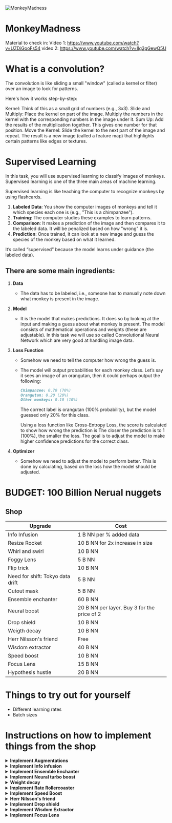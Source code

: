 ![MonkeyMadness](https://github.com/user-attachments/assets/bfcf152a-8cce-458d-8f32-576f164ea3f7)
# MonkeyMadness

Material to check in:
Video 1: https://www.youtube.com/watch?v=UZDiGooFs54
video 2: https://www.youtube.com/watch?v=Ilg3gGewQ5U


# What is a convolution? 


The convolution is like sliding a small "window" (called a kernel or filter) over an image to look for patterns.

Here's how it works step-by-step:

Kernel: Think of this as a small grid of numbers (e.g., 3x3).
Slide and Multiply: Place the kernel on part of the image. Multiply the numbers in the kernel with the corresponding numbers in the image under it.
Sum Up: Add the results of the multiplication together. This gives one number for that position.
Move the Kernel: Slide the kernel to the next part of the image and repeat.
The result is a new image (called a feature map) that highlights certain patterns like edges or textures.



# Supervised Learning

In this task, you will use supervised learning to classify images of monkeys. Supervised learning is one of the three main areas of machine learning.  

Supervised learning is like teaching the computer to recognize monkeys by using flashcards.  

1. **Labeled Data**: You show the computer images of monkeys and tell it which species each one is (e.g., "This is a chimpanzee").  
2. **Training**: The computer studies these examples to learn patterns.  
3. **Comparison**: It makes a prediction of the image and then compares it to the labeled data. It will be penalized based on how "wrong" it is.  
4. **Prediction**: Once trained, it can look at a new image and guess the species of the monkey based on what it learned.  

It’s called “supervised” because the model learns under guidance (the labeled data).  

## There are some main ingredients:

1. **Data**  
    - The data has to be labeled, i.e., someone has to manually note down what monkey is present in the image.  

2. **Model**  
    - It is the model that makes predictions. It does so by looking at the input and making a guess about what monkey is present. The model consists of mathematical operations and weights (these are adjustable). In this task we will use so called Convolutional Neural Network which are very good at handling image data.

3. **Loss Function**  
    - Somehow we need to tell the computer how wrong the guess is.  
    - The model will output probabilities for each monkey class. Let’s say it sees an image of an orangutan, then it could perhaps output the following:  

        ```markdown
        Chimpanzee: 0.70 (70%)  
        Orangutan: 0.20 (20%)  
        Other monkeys: 0.10 (10%)  
        ```

        The correct label is orangutan (100% probability), but the model guessed only 20% for this class.

        Using a loss function like Cross-Entropy Loss, the score is calculated to show how wrong the prediction is
        The closer the prediction is to 1 (100%), the smaller the loss. 
        The goal is to adjust the model to make higher confidence predictions for the correct class.
4. **Optimizer**
    - Somehow we need to adjust the model to perform better. This is done by calculating, based on the loss how the model should be adjusted.


# BUDGET: 100 Billion Nerual nuggets

## Shop
| Upgrade                           | Cost         |
|-----------------------------------------|--------------|
| Info Infusion             | 1 B NN per % added data      |
| Resize Rocket                                       | 10 B NN for 2x increase in size       |
| Whirl and swirl                         | 10 B NN      |
| Foggy Lens                                      | 5 B NN       |
| Flip trick                              | 10 B NN      |
| Need for shift: Tokyo data drift        | 5 B NN       |
| Cutout mask                             | 5 B NN      |
| Ensemble enchanter                      | 60 B NN      |
| Neural boost                      | 20 B NN  per layer. Buy 3 for the price of 2    |
| Drop shield                             | 10 B NN      |
| Weigth decay                                      | 10 B NN      |
| Herr Nilsson's friend                   | Free            |
| Wisdom extractor                        | 40 B NN            |
| Speed boost                        | 10 B NN            |
| Focus Lens                       | 15 B NN            |
| Hypothesis hustle | 20 B NN           |


# Things to try out for yourself
- Different learning rates
- Batch sizes


# Instructions on how to implement things from the shop

</details>

<details>
<summary><strong> Implement Augmentations </strong> </summary>


  In order to implement augmentations for the data one needs to change the cell called "DATASET"  
  
  ```python
transform = transforms.Compose([ 
      #Put augmentations here preferably
      transforms.ToTensor(), 
      transforms.Resize((IMAGE_SIZE[0], IMAGE_SIZE[1]))
      ])
  ```

### Whirl and Swirl

```python
transforms.RandomRotation(degrees=15),  # Rotate the image randomly within a 15-degree range
```

### Flip trick

```python
transforms.RandomHorizontalFlip(p=0.2),  # Randomly flip the image horizontally with 20% probability
transforms.RandomVerticalFlip(p=0.2),  # Randomly flip the image vertically with 20% probability
```

### Need for shift: Tokyo data drift

```python
transforms.RandomHorizontalFlip(p=0.2),  # Randomly flip the image horizontally with 20% probability
transforms.RandomVerticalFlip(p=0.2),  # Randomly flip the image vertically with 20% probability
```

### Foggy Lens  

```python
transforms.GaussianBlur(kernel_size=(5, 9), sigma=(0.1, 5)),  # Apply Gaussian blur with a random kernel size

```

### Missing Pieces (Cutout Chaos) 

```python
transforms.RandomErasing(p=0.5, scale=(0.02, 0.2), ratio=(0.3, 3.3)),  # Randomly erases parts of the image
```
  </details>     </details>


</details>




</details>




</details>

<details>
<summary><strong> Implement Info infusion </strong> </summary>

Change the variable ```DATA_PERCENTAGE``` to 1 in the dataset code block


</details>


</details>

<details>
<summary><strong> Implement Ensemble Enchanter </strong> </summary>

This one is a bit more tricky....

Ensembling combines predictions from multiple models to improve accuracy and stability. By merging outputs (through averaging, voting, or stacking), ensembles reduce individual model errors, leading to more robust and reliable predictions, especially on complex tasks.

You could implement ensembling by creating a class that takes a list of models and combines their predictions. This class could run each model independently, then combine their outputs through  majority voting.

You could start by adding the following code to the MODEL block.

```python
class Ensemble(nn.Module):
    def __init__(self, models):
        super(Ensemble, self).__init__()
        # Store the list of models
        self.models = nn.ModuleList(models)

    def forward(self, x):
        # Get predictions from each model and store them in a list        
        outputs = [F.softmax(model(x), dim=1) for model in self.models]

        # Take the average of them
        output = torch.mean(torch.stack(outputs), dim=0)
        
        return output
```

The next step is to train a few models, preferably with different hyperparameters (to introduce some variability) and add them to a list.

For this you need to create different optimizers for each model, since these hold the model parameters in them. So if you want three models in your ensemble it could look like this: (add these lines to the TRAINING code block)


```python

model1 = MonkeyNET(num_classes=NUM_OF_CLASSES, input_size=IMAGE_SIZE)
optimizer1 = torch.optim.SGD(model1.parameters(), lr=LR)

model2 = MonkeyNET(num_classes=NUM_OF_CLASSES, input_size=IMAGE_SIZE)
optimizer2 = torch.optim.SGD(model2.parameters(), lr=LR)


model3 = MonkeyNET(num_classes=NUM_OF_CLASSES, input_size=IMAGE_SIZE)
optimizer3 = torch.optim.SGD(model1.parameters(), lr=LR)


model1.to(device)
model1, t_loss, t_acc, v_loss, v_acc = train(model1, train_loader, val_loader, optimizer1, criterion, device, start_epoch=START_EPOCH, num_epochs=EPOCHS, model_name=MODEL_NAME, unique_id=ID)


model2.to(device)
model2, t_loss, t_acc, v_loss, v_acc = train(model2, train_loader, val_loader, optimizer2, criterion, device, start_epoch=START_EPOCH, num_epochs=EPOCHS, model_name=MODEL_NAME, unique_id=ID)


model3.to(device)
model3, t_loss, t_acc, v_loss, v_acc = train(model3, train_loader, val_loader, optimizer3, criterion, device, start_epoch=START_EPOCH, num_epochs=EPOCHS, model_name=MODEL_NAME, unique_id=ID)


models = [model1, model2, model3]
```

Then run the ensemble on the validation data!


```

ensemble = Ensemble(models)

acc = test(model=ensemble, testloader=val_loader, device=device, model_name="ensemble", unique_id=ID)


```


</details>


<details>
<summary><strong> Implement Neural turbo boost </strong> </summary>

Why add more layers? Adding a layer to a Convolutional Neural Network (CNN) increases the model’s depth, allowing it to learn more complex features from the input data. New layers, like convolutional, pooling, or fully connected layers, enhance the network's ability to capture patterns such as edges, textures, or object parts. Adding layers can improve model performance but also increases computational requirements and the risk of overfitting.

For this you should change the MonkeyNET. You need to add the convolutional layer to the constructor, the forward method and the get_fc_input_size method. (This is done in the MODEL code block)

For the constructor add a Conv2d as following:

```python

class ClassificationModel(nn.Module):
    def __init__(self, num_classes=10, input_size=(500, 500)):
        super(ClassificationModel, self).__init__()
        
        # First convolutional layer: 3 input channels (RGB), 32 output channels, kernel size 5, padding 2 to preserve size
        self.conv1 = nn.Conv2d(in_channels=3, out_channels=32, kernel_size=5, padding=2)
        self.conv2 = nn.Conv2d(in_channels=32, out_channels=64, kernel_size=5, padding=2)

```

To note is that the in_channels must match with the previous layers out_channel

For the forward method:

```python

def forward(self, x):
        # First conv -> ReLU -> Max Pooling
        x = F.relu(self.conv1(x))
        x = F.max_pool2d(x, kernel_size=2, stride=2)

        # Second conv -> ReLu -> Max Pooling
        x = F.relu(self.conv2(x))
        x = F.max_pool2d(x, kernel_size=2, stride=2)
```

Make sure that you add the activation (ReLu) and maxpooling. Here you can experiment with the pooling parameters if you add more layers

For the get_fc_input_size() (This method calculates how large the fully connected layer input should be):

```python

def _get_fc_input_size(self, input_size):
        x = torch.zeros(1, 3, *input_size)  # Create a dummy input tensor
        x = F.relu(self.conv1(x))
        x = F.max_pool2d(x, kernel_size=2, stride=2)
        x = F.relu(self.conv2(x))
        x = F.max_pool2d(x, kernel_size=2)
        return x.numel()  # Total number of elements after conv layers

```
</details>


<details>
<summary><strong> Weight decay </strong> </summary>
What is weight decay? Weight decay is a regularization technique used to prevent overfitting in machine learning models by adding a penalty to the model's loss function based on the size of its weights. It works by slightly reducing the weights during training, encouraging simpler models with smaller weights, which often generalize better to new data. This technique is especially useful in neural networks, where complex models can easily overfit to the training data.

The following lines should be added to the TRAINING code block
```python
weight_decay = 1e-4  # Adjust weight decay as needed
optimizer = torch.optim.SGD(model.parameters(), lr=LR, weight_decay=weight_decay)
```

Here you can experiment with the weight decay parameter. It controls how much it should penalize large weights.

</details>



</details>

<details>
<summary><strong> Implement Rate Rollercoaster </strong> </summary>

Why have learning rate scheduler?A learning rate scheduler is used to adjust the learning rate during training to improve the performance of a machine learning model. By modifying the learning rate, the scheduler helps to balance the trade-off between convergence speed and stability. A high learning rate can lead to unstable training and overshooting the optimal solution, while a low learning rate can result in slow convergence. Learning rate schedulers can implement strategies such as gradually decreasing the learning rate over time or adjusting it based on performance metrics, allowing the model to escape local minima and achieve better overall accuracy. This dynamic approach enhances training efficiency and often leads to improved model performance.




</details>


</details>

<details>
<summary><strong> Implement Speed Boost </strong> </summary>

Why momentum? Momentum is an optimization technique that helps accelerate gradients vectors in the right directions, thus leading to faster converging. It works by adding a fraction of the previous update to the current update, which helps to smooth out the updates and reduces oscillation, especially in areas with noisy gradients. This technique mimics the physical concept of momentum, where the optimizer retains a memory of past gradients to guide its current direction.

Add momemntum to the optimizer: (TRAINING code block)

```python
momentum = 0.9
optimizer1 = torch.optim.SGD(model1.parameters(), lr=LR, momentum=momentum)
```
</details>


</details>

<details>
<summary><strong> Herr Nilsson's friend</strong> </summary>
If you want to get the title of Herr Nilssons friend you might want to give an extra reward to the model when it makes corrects predictions for the squirrel monkey class. You can do this by: (in the TRAINING block)

```python
class_weights = torch.ones(NUM_OF_CLASSES)
class_weights[7] = 5
class_weights = class_weights.to(device)
criterion = nn.CrossEntropyLoss(weight=class_weights)
```

Remeber that you still want high recall so you still want to predict some of the other monkeys correctly. You will have to experiment with the weighting factor to get a reasoable result.
</details>






<details>
<summary><strong> Implement Drop shield </strong> </summary>




Dropout is a regularization technique that helps prevent overfitting by randomly "dropping out" a proportion of neurons during training. These changes are supposed to be implemented in the MODEL block.

#### 1. Add a dropout_rate parameter to __init__ (default 0.5)
```python
def __init__(self, num_classes=10, input_size=(500, 500), dropout_rate=0.5):
```
#### 2. Add one  dropout layer in the init method

```python
# Dropout layers
        self.dropout1 = nn.Dropout2d(p=dropout_rate)  # Spatial dropout for convolutional layers
```
#### 3. Apply dropout after activation functions but before pooling layers in the forwards method

One convolutional block should then look like this
```python
# First conv -> ReLU -> Dropout -> Max Pooling
        x = F.relu(self.conv1(x))
        x = self.dropout1(x)  # Apply spatial dropout
        x = F.max_pool2d(x, kernel_size=2, stride=2)
```

### You can experiment with how many of these dropout layers you want 


#### 4. Use dropout
To use this model, you can instantiate it with different dropout rates:
```python
# Default dropout rate (0.5)
model = MonkeyNET(num_classes=10)

# Custom dropout rate
model = MonkeyNET(num_classes=10, dropout_rate=0.3)
```

</details>


</details>

<details>
<summary><strong> Implement Wisdom Extractor  </strong> </summary>

# How Knowledge Distillation Works

## 1. Train a Teacher Model
- Start with a large, powerful model (e.g., ResNet, VGG, or a pretrained network).
- Train it on the dataset until it achieves high accuracy. This model becomes the "teacher."
- This model has been trained on millions of images and have learned how to represent images well
- We "finetuned" the model to the monkeys and it achieves approximately 97 % accuracy.

## 2. Generate Soft Labels
- The teacher model produces outputs (logits or probabilities) for each input image.
- These outputs are "soft labels" because they include information about all classes, not just the predicted one (e.g., probabilities for every monkey, not just the most likely one).

## 3. Train the Student Model
- Use a smaller, simpler model (e.g., MonkeyNET) as the "student."
- Train it using two loss functions:
  - **Hard Label Loss:** Cross-entropy between the true labels and the student’s predictions.
  - **Soft Label Loss:** Cross-entropy or KL divergence between the teacher's soft labels and the student’s predictions.
- A weighting factor (**α**) balances these two losses.
- A temperature (**T**) is applied to soften the teacher’s logits, making the soft labels smoother and more informative.

## 4. Outcome
- The student learns not only the final predictions but also the teacher’s nuanced knowledge about class relationships (e.g., "This monkey looks like species A but also resembles species B").

# How to implement it:

## 1. Define the loss DistillationLoss (can be done in the TRAINING code block)
```python
class DistillationLoss(nn.Module):
    def __init__(self, temperature=3.0, alpha=0.5):
        super(DistillationLoss, self).__init__()
        self.temperature = temperature
        self.alpha = alpha
        self.criterion = nn.CrossEntropyLoss()

    def forward(self, student_logits, teacher_logits, true_labels):
        # Hard label loss (ground truth)
        hard_loss = self.criterion(student_logits, true_labels)

        # Soft label loss (teacher knowledge)
        teacher_probs = F.softmax(teacher_logits / self.temperature, dim=1)
        student_probs = F.log_softmax(student_logits / self.temperature, dim=1)
        soft_loss = F.kl_div(student_probs, teacher_probs, reduction="mean") * (self.temperature ** 2)

        # Combine losses
        return self.alpha * hard_loss + (1 - self.alpha) * soft_loss

```

# Next load the pretrained model: (IN THE TRAINING BLOCK)
```python
teacher_model = models.resnet18(pretrained=False)  # Set pretrained=False since you're loading a custom-trained model
teacher_model.fc = nn.Linear(teacher_model.fc.in_features, NUM_OF_CLASSES)
teacher_model.load_state_dict(torch.load('Pretrained/Pretrained-Resnet18.pt'))

# set in eval mode:
teacher_model.eval()
teacher_model.to(device)
```

# Next, declare your criterion as the Distiliation loss and send both to the training function: (also in the TRAINING block)
```python
criterion = DistillationLoss()

model, t_loss, t_acc, v_loss, v_acc = train(model, train_loader, val_loader, optimizer, criterion, device, start_epoch=START_EPOCH, num_epochs=EPOCHS, model_name=MODEL_NAME, unique_id=ID, teacher_model = teacher_model)
```


</details>
<details>
<summary><strong> Implement Focus Lens  </strong> </summary>

# **Spatial Attention**

## **What is Spatial Attention?**
Spatial attention is a mechanism in deep learning models designed to emphasize the most important spatial regions in an input feature map. It guides the model to focus on relevant areas, enhancing performance in tasks that require spatial understanding, such as object detection, segmentation, and image recognition.

## **How Does it Work?**
Spatial attention operates on the spatial dimensions (height and width) of a feature map. It identifies where in the feature map the model should focus by creating a spatial attention map, which assigns importance scores to each spatial location.

## **Steps in Spatial Attention**

1. **Pooling Across Channels:**
   - **Average Pooling:** Captures overall spatial context by taking the mean across all channels.
   - **Max Pooling:** Highlights the most prominent features across channels.

2. **Concatenation:**
   - The outputs of average and max pooling are combined along the channel dimension.

3. **Convolution:**
   - A convolution operation (typically with a 7x7 kernel) processes the concatenated output to capture local spatial relationships.

4. **Attention Map Generation:**
   - A sigmoid activation function is applied to generate the spatial attention map, which scales values to the range [0, 1].

5. **Feature Refinement:**
   - The spatial attention map is multiplied element-wise with the input feature map to highlight important regions and suppress irrelevant ones.

# How to implement:

1. **Start by defining the attention mechanism (add these line to the MODEL code block**

```python

class SpatialAttention(nn.Module):
    def __init__(self, kernel_size=7):
        super(SpatialAttention, self).__init__()
        self.conv = nn.Conv2d(2, 1, kernel_size=kernel_size, padding=kernel_size // 2, bias=False)
        self.sigmoid = nn.Sigmoid()

    def forward(self, x):
        # Average and Max pooling
        avg_out = torch.mean(x, dim=1, keepdim=True)
        max_out, _ = torch.max(x, dim=1, keepdim=True)
        # Concatenate pooled outputs
        combined = torch.cat([avg_out, max_out], dim=1)
        # Convolve and apply sigmoid
        attention_map = self.sigmoid(self.conv(combined))
        return x * attention_map

```

2. **Add it to MonkeyNET after the last convolution (MODEL code block)**

```python

class MonkeyNET(nn.Module):
    def __init__(self, num_classes=10, input_size=(500, 500)):
        super(MonkeyNET, self).__init__()
        
        # First convolutional layer: 3 input channels (RGB), 32 output channels, kernel size 5, padding 2 to preserve size
        self.conv1 = nn.Conv2d(in_channels=3, out_channels=32, kernel_size=3, padding=2)

        self.attention = SpatialAttention()
        
        # Calculate the size of the fully connected layer dynamically
        self.fc_input_size = self._get_fc_input_size(input_size)
        self.fc1 = nn.Linear(self.fc_input_size, 10)  # Adjusted for the final size after pooling
        
        # Prediction layer
        
    def _get_fc_input_size(self, input_size):
        x = torch.zeros(1, 3, *input_size)  # Create a dummy input tensor
        x = F.relu(self.conv1(x))
        x = self.attention(x)
        x = F.max_pool2d(x, kernel_size=(8, 8), stride=8)
        return x.numel()  # Total number of elements after conv layers
    
    def forward(self, x):
        # First conv -> ReLU -> Max Pooling
        x = F.relu(self.conv1(x))

        x = self.attention(x)

        x = F.max_pool2d(x, kernel_size=(8, 8), stride=8)

        # Flatten the tensor for fully connected layer
        x = x.view(x.size(0), -1)  # Output: (batch_size, 128 * 16 * 16) for 500x500 input

        # Fully connected layer -> ReLU
        x = self.fc1(x)

       
        return x

```






</details>
